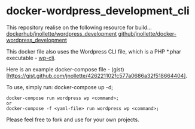 # docker-wordpress_development_cli

This repository realise on the following resource for build...
[dockerhub/jnollette/wordpress_development](https://hub.docker.com/r/jnollette/wordpress_development/)
[github/jnollette/docker-wordpress_development](https://github.com/jnollette/docker-wordpress_development)

This docker file also uses the Wordpress CLI file, which is a PHP *.phar executable - [wp-cli](http://wp-cli.org/).

Here is an example docker-compose file - (gist)[https://gist.github.com/jnollette/426221102fc577a0686a32f518664404].

To use, simply run: 
	docker-compose up -d;

	docker-compose run wordpress wp <command>;
	or
	docker-compose -f <yaml-file> run wordpress wp <command>;

Please feel free to fork and use for your own projects.
